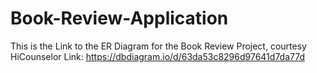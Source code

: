 # Book-Review-Application
This is the Link to the ER Diagram for the Book Review Project, courtesy HiCounselor
Link: https://dbdiagram.io/d/63da53c8296d97641d7da77d
